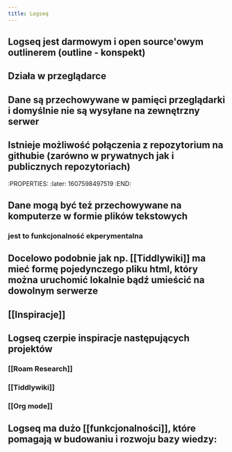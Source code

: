 ```yaml
---
title: Logseq
---
```


## Logseq jest darmowym i open source'owym outlinerem (outline - konspekt)
## Działa w przeglądarce
## Dane są przechowywane w pamięci przeglądarki i domyślnie nie są wysyłane na zewnętrzny serwer
## Istnieje możliwość połączenia z repozytorium na githubie (zarówno w prywatnych jak i publicznych repozytoriach)
:PROPERTIES:
:later: 1607598497519
:END:
## Dane mogą być też przechowywane na komputerze w formie plików tekstowych
### jest to funkcjonalność ekperymentalna
## Docelowo podobnie jak np. [[Tiddlywiki]] ma mieć formę pojedynczego pliku html, który można uruchomić lokalnie bądź umieścić na dowolnym serwerze
## [[Inspiracje]]
###
## Logseq czerpie inspiracje następujących projektów
### [[Roam Research]]
### [[Tiddlywiki]]
### [[Org mode]]
## Logseq ma dużo [[funkcjonalności]], które pomagają w budowaniu i rozwoju bazy wiedzy:
